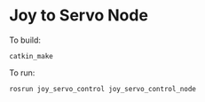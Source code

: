 # Joy to Servo Node

To build:

```
catkin_make
```

To run:
```
rosrun joy_servo_control joy_servo_control_node
```

